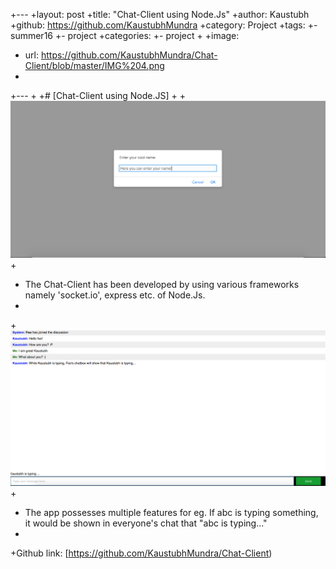  +---
 +layout: post
 +title: "Chat-Client using Node.Js"
 +author: Kaustubh
 +github: https://github.com/KaustubhMundra
 +category: Project
 +tags:
 +- summer16
 +- project
 +categories:
 +- project
 +
 +image:
 +  url: https://github.com/KaustubhMundra/Chat-Client/blob/master/IMG%204.png
 +
 +---
 +
 +# [Chat-Client using Node.JS]
 +
 +![image](https://github.com/KaustubhMundra/Chat-Client/blob/master/IMG%201.png)
 +
 + The Chat-Client has been developed by using various frameworks namely 'socket.io', express etc. of Node.Js.
 +
 +![image](https://github.com/KaustubhMundra/Chat-Client/blob/master/IMG%202.png)
 +
 + The app possesses multiple features for eg. If abc is typing something, it would be shown in everyone's chat that "abc is typing..."
 +
 +Github link: [https://github.com/KaustubhMundra/Chat-Client)
 
